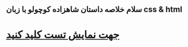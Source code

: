 ## سلام خلاصه داستان شاهزاده کوچولو با زبان css & html
<h1><a href="https://testforsite9182.netlify.app/">جهت نمایش تست کلید کنید</a></h1>
